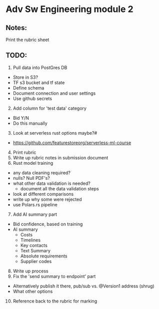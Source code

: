 # Adv Sw Engineering module 2

## Notes:

Print the rubric sheet

## TODO:

1. Pull data into PostGres DB
  - Store in S3?
  - TF s3 bucket and tf state
  - Define schema
  - Document connection and user settings
  - Use github secrets
2. Add column for 'test data' category
  - Bid Y/N
  - Do this manually
3. Look at serverless rust options maybe?#
  - https://github.com/featurestoreorg/serverless-ml-course 
4. Print rubric
5. Write up rubric notes in submission document
6. Rust model training
  - any data cleaning required?
  - nulls? Null PDF's?
  - what other data validation is needed?
    - document all the data validation steps
  - look at different comparisons
  - write up why some were rejected
  - use Polars.rs pipeline
7. Add AI summary part
  - Bid confidence, based on training
  - AI summary
    - Costs
    - Timelines
    - Key contacts
    - Text Summary
    - Absolute requirements
    - Supplier codes
8. Write up process
9. Fix the 'send summary to endpoint' part
  - Alternatively publish it there, pub/sub vs. @Version1 address (shrug)
  - What other options
10. Reference back to the rubric for marking





